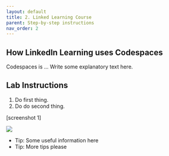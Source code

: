 ```yaml
---
layout: default
title: 2. Linked Learning Course
parent: Step-by-step instructions
nav_order: 2
---
```


## How LinkedIn Learning uses Codespaces

Codespaces is ...
Write some explanatory text here.

## Lab Instructions

1. Do first thing.
2. Do do second thing.
  
[screenshot 1]

<img src="https://via.placeholder.com/700x500/457b9d/fff.png" />


* Tip:  Some useful information here
* Tip:  More tips please

 
 

  
